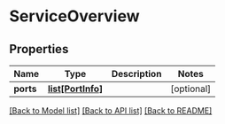 # ServiceOverview

## Properties
Name | Type | Description | Notes
------------ | ------------- | ------------- | -------------
**ports** | [**list[PortInfo]**](PortInfo.md) |  | [optional] 

[[Back to Model list]](../README.md#documentation-for-models) [[Back to API list]](../README.md#documentation-for-api-endpoints) [[Back to README]](../README.md)


